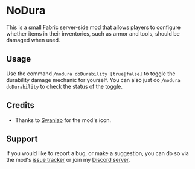 # NoDura

This is a small Fabric server-side mod that allows players to configure whether items in their inventories, such as armor and tools, should be damaged when used.

## Usage

Use the command `/nodura doDurability [true|false]` to toggle the durability damage mechanic for yourself. You can also just do `/nodura doDurability` to check the status of the toggle.

## Credits

- Thanks to [Swanlab](https://github.com/swanslab) for the mod's icon.

## Support

If you would like to report a bug, or make a suggestion, you can do so via the mod's [issue tracker](https://github.com/ArkoSammy12/nodura/issues) or join my [Discord server](https://discord.gg/UKr8n3b3ze). 
